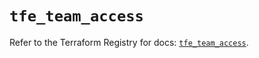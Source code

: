 # `tfe_team_access`

Refer to the Terraform Registry for docs: [`tfe_team_access`](https://registry.terraform.io/providers/hashicorp/tfe/0.59.0/docs/resources/team_access).
